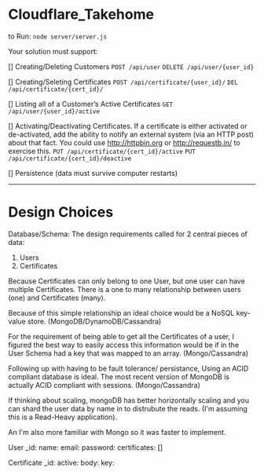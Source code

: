 # Cloudflare_Takehome
to Run:
`node server/server.js` 

Your solution must support:

[] Creating/Deleting Customers
`POST /api/user`
`DELETE /api/user/{user_id}`

[] Creating/Seleting Certificates
`POST /api/certificate/{user_id}/`
`DEL /api/certificate/{cert_id}/`


[] Listing all of a Customer’s Active Certificates
`GET /api/user/{user_id}/active`

[] Activating/Deactivating Certificates. If a certificate is either activated or de-activated, add the ability to notify an external system (via an HTTP post) about that fact. You could use http://httpbin.org or http://requestb.in/ to exercise this.
`PUT /api/certificate/{cert_id}/active`
`PUT /api/certificate/{cert_id}/deactive`

[] Persistence (data must survive computer restarts)

***************************
# Design Choices
Database/Schema: The design requirements called for 2 central pieces of data:
1) Users
2) Certificates

Because Certificates can only belong to one User, but one user can have multiple Certificates. There is a one to many relationship between users (one) and Certificates (many).

Because of this simple relationship an ideal choice would be a NoSQL key-value store. (MongoDB/DynamoDB/Cassandra)

For the requirement of being able to get all the Certificates of a user, I figured the best way to easily access this information would be if in the User Schema had a key that was mapped to an array. (Mongo/Cassandra)

Following up with having to be fault tolerance/ persistance, Using an ACID compliant database is ideal. The most recent version of MongoDB is actually ACID compliant with sessions. (Mongo/Cassandra)

If thinking about scaling, mongoDB has better horizontally scaling and you can shard the user data by name in to distrubute the reads. (I'm assuming this is a Read-Heavy application). 

An I'm also more familiar with Mongo so it was faster to implement.

User
_id:
name:
email:
password:
certificates: []

Certificate
_id:
active:
body:
key:
